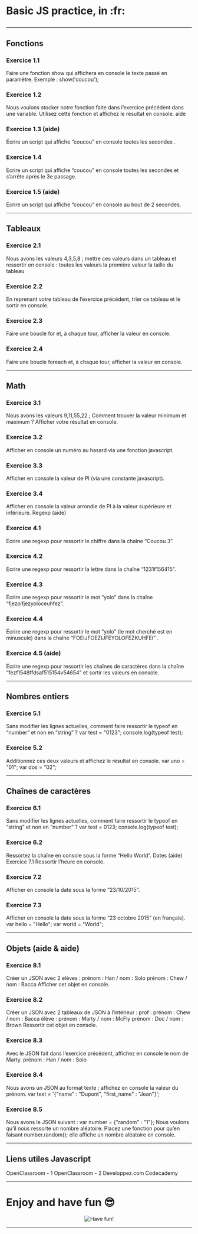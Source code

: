 <h1 align='center>JS_exercices_WCS_Bootcamp</h1>
<p align='center'>Basic JS practice, in :fr:</p>

***

## Fonctions

### Exercice 1.1
Faire une fonction show qui affichera en console le texte passé en paramètre. Exemple : show('coucou');

### Exercice 1.2
Nous voulons stocker notre fonction faite dans l’exercice précédent dans une variable. Utilisez cette fonction et affichez le résultat en console. aide

### Exercice 1.3 (aide)
Écrire un script qui affiche “coucou” en console toutes les secondes .

### Exercice 1.4
Écrire un script qui affiche “coucou” en console toutes les secondes et s’arrête après le 3e passage.

### Exercice 1.5 (aide)
Écrire un script qui affiche “coucou” en console au bout de 2 secondes.

***

## Tableaux

### Exercice 2.1
Nous avons les valeurs 4,3,5,8 ; mettre ces valeurs dans un tableau et ressortir en console :
toutes les valeurs la première valeur la taille du tableau

### Exercice 2.2
En reprenant votre tableau de l’exercice précédent, trier ce tableau et le sortir en console.

### Exercice 2.3
Faire une boucle for et, à chaque tour, afficher la valeur en console.

### Exercice 2.4
Faire une boucle foreach et, à chaque tour, afficher la valeur en console.

***

## Math

### Exercice 3.1
Nous avons les valeurs 9,11,55,22 ;
Comment trouver la valeur minimum et maximum ? Afficher votre résultat en console.

### Exercice 3.2
Afficher en console un numéro au hasard via une fonction javascript.

### Exercice 3.3
Afficher en console la valeur de PI (via une constante javascript).

### Exercice 3.4
Afficher en console la valeur arrondie de PI à la valeur supérieure et inférieure.
Regexp (aide)

### Exercice 4.1
Écrire une regexp pour ressortir le chiffre dans la chaîne “Coucou 3”.

### Exercice 4.2
Écrire une regexp pour ressortir la lettre dans la chaîne “1231f156415”.

### Exercice 4.3
Écrire une regexp pour ressortir le mot “yolo” dans la chaîne “fjezoifjezyoloceuhfez”.

### Exercice 4.4
Écrire une regexp pour ressortir le mot “yolo” (le mot cherché est en minuscule) dans la chaîne “FOEIJFOEZIJFEYOLOFEZKUHFEI” .

### Exercice 4.5 (aide)
Écrire une regexp pour ressortir les chaînes de caractères dans la chaîne “fezf1548ffdsaf515154v54654” et sortir les valeurs en console.

***

## Nombres entiers

### Exercice 5.1
Sans modifier les lignes actuelles, comment faire ressortir le typeof en “number” et non en “string” ?
  var test = "0123";
console.log(typeof test);

### Exercice 5.2
Additionnez ces deux valeurs et affichez le résultat en console.
 var uno = "01";
var dos = "02";

***

## Chaînes de caractères

### Exercice 6.1
Sans modifier les lignes actuelles, comment faire ressortir le typeof en “string” et non en “number” ?
var test = 0123;
console.log(typeof test);

### Exercice 6.2
Ressortez la chaîne en console sous la forme “Hello World”.
Dates (aide) Exercice 7.1 Ressortir l’heure en console.

### Exercice 7.2
Afficher en console la date sous la forme “23/10/2015”.

### Exercice 7.3
Afficher en console la date sous la forme “23 octobre 2015” (en français).
var hello = "Hello";
var world = "World";
 
***
 
## Objets (aide & aide) 

### Exercice 8.1
Créer un JSON avec 2 elèves :
prénom : Han / nom : Solo prénom : Chew / nom : Bacca
Afficher cet objet en console.

### Exercice 8.2
Créer un JSON avec 2 tableaux de JSON à l’intérieur :
prof :
prénom : Chew / nom : Bacca élève :
prénom : Marty / nom : McFly prénom : Doc / nom : Brown
Ressortir cet objet en console.

### Exercice 8.3
Avec le JSON fait dans l’exercice précédent, affichez en console le nom de Marty.
prénom : Han / nom : Solo

### Exercice 8.4
Nous avons un JSON au format texte ; affichez en console la valeur du prénom.
var text = '{"name" : "Dupont", "first_name" : "Jean"}';

### Exercice 8.5
Nous avons le JSON suivant :
var number = {"random" : "1"};
Nous voulons qu’il nous ressorte un nombre aléatoire. Placez une fonction pour qu’en faisant number.random(); elle affiche un nombre aléatoire en console.

***

## Liens utiles Javascript
OpenClassroom - 1 OpenClassroom - 2 Developpez.com Codecademy

***

# Enjoy and have fun :sunglasses:
<p align="center"><img src="https://media.giphy.com/media/Tmwir1pAi8fUk/giphy.gif" alt="Have fun!")</p>
  
***
